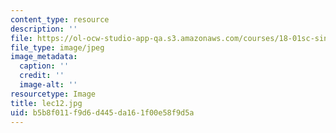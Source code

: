 ```yaml
---
content_type: resource
description: ''
file: https://ol-ocw-studio-app-qa.s3.amazonaws.com/courses/18-01sc-single-variable-calculus-fall-2010/b5b8f011f9d6d445da161f00e58f9d5a_lec12.jpg
file_type: image/jpeg
image_metadata:
  caption: ''
  credit: ''
  image-alt: ''
resourcetype: Image
title: lec12.jpg
uid: b5b8f011-f9d6-d445-da16-1f00e58f9d5a
---
```

